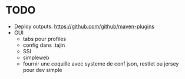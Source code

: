 # TODO #

  * Deploy outputs: https://github.com/github/maven-plugins
  * GUI
    * tabs pour profiles
    * config dans .tajin
    * SSI
    * simpleweb
    * fournir une coquille avec systeme de conf json, restlet ou jersey pour dev simple

